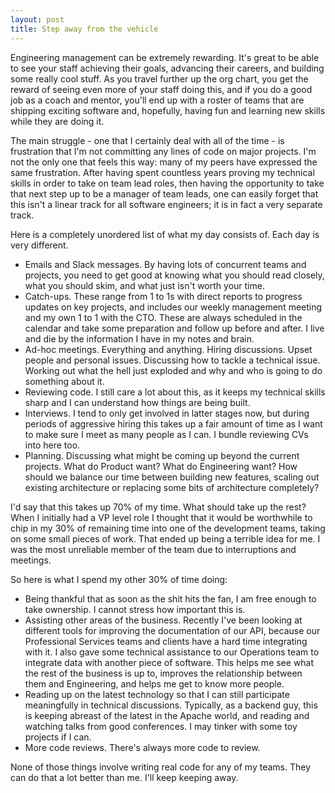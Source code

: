 ```yaml
---
layout: post
title: Step away from the vehicle
---
```


Engineering management can be extremely rewarding. It's great to be able to see your staff achieving their goals, advancing their careers, and building some really cool stuff. As you travel further up the org chart, you get the reward of seeing even more of your staff doing this, and if you do a good job as a coach and mentor, you'll end up with a roster of teams that are shipping exciting software and, hopefully, having fun and learning new skills while they are doing it.

The main struggle - one that I certainly deal with all of the time - is frustration that I'm not committing any lines of code on major projects. I'm not the only one that feels this way: many of my peers have expressed the same frustration. After having spent countless years proving my technical skills in order to take on team lead roles, then having the opportunity to take that next step up to be a manager of team leads, one can easily forget that this isn't a linear track for all software engineers; it is in fact a very separate track.

Here is a completely unordered list of what my day consists of. Each day is very different.

- Emails and Slack messages. By having lots of concurrent teams and projects, you need to get good at knowing what you should read closely, what you should skim, and what just isn't worth your time.
- Catch-ups. These range from 1 to 1s with direct reports to progress updates on key projects, and includes our weekly management meeting and my own 1 to 1 with the CTO. These are always scheduled in the calendar and take some preparation and follow up before and after. I live and die by the information I have in my notes and brain.
- Ad-hoc meetings. Everything and anything. Hiring discussions. Upset people and personal issues. Discussing how to tackle a technical issue. Working out what the hell just exploded and why and who is going to do something about it.
- Reviewing code. I still care a lot about this, as it keeps my technical skills sharp and I can understand how things are being built.
- Interviews. I tend to only get involved in latter stages now, but during periods of aggressive hiring this takes up a fair amount of time as I want to make sure I meet as many people as I can. I bundle reviewing CVs into here too.
- Planning. Discussing what might be coming up beyond the current projects. What do Product want? What do Engineering want? How should we balance our time between building new features, scaling out existing architecture or replacing some bits of architecture completely?

I'd say that this takes up 70% of my time. What should take up the rest? When I initially had a VP level role I thought that it would be worthwhile to chip in my 30% of remaining time into one of the development teams, taking on some small pieces of work. That ended up being a terrible idea for me. I was the most unreliable member of the team due to interruptions and meetings.

So here is what I spend my other 30% of time doing:

- Being thankful that as soon as the shit hits the fan, I am free enough to take ownership. I cannot stress how important this is.
- Assisting other areas of the business. Recently I've been looking at different tools for improving the documentation of our API, because our Professional Services teams and clients have a hard time integrating with it. I also gave some technical assistance to our Operations team to integrate data with another piece of software. This helps me see what the rest of the business is up to, improves the relationship between them and Engineering, and helps me get to know more people.
- Reading up on the latest technology so that I can still participate meaningfully in technical discussions. Typically, as a backend guy, this is keeping abreast of the latest in the Apache world, and reading and watching talks from good conferences. I may tinker with some toy projects if I can.
- More code reviews. There's always more code to review.

None of those things involve writing real code for any of my teams. They can do that a lot better than me. I'll keep keeping away.
